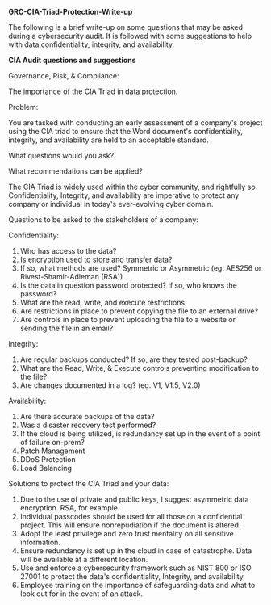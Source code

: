**GRC-CIA-Triad-Protection-Write-up**

The following is a brief write-up on some questions that may be asked during a cybersecurity audit. It is followed with some suggestions to help with data confidentiality, integrity, and availability.

**CIA Audit questions and suggestions**

Governance, Risk, & Compliance:

The importance of the CIA Triad in data protection.

Problem:

You are tasked with conducting an early assessment of a company's project using the CIA triad to ensure that the Word document's confidentiality, integrity, and availability are held to an acceptable standard.

What questions would you ask?

What recommendations can be applied?

The CIA Triad is widely used within the cyber community, and rightfully so. Confidentiality, Integrity, and availability are imperative to protect any company or individual in today's ever-evolving cyber domain.

Questions to be asked to the stakeholders of a company:

Confidentiality:

1. Who has access to the data?
2. Is encryption used to store and transfer data? 
3. If so, what methods are used? Symmetric or Asymmetric (eg. AES256 or Rivest-Shamir-Adleman (RSA))
4. Is the data in question password protected? If so, who knows the password?
5. What are the read, write, and execute restrictions
6. Are restrictions in place to prevent copying the file to an external drive?
7. Are controls in place to prevent uploading the file to a website or sending the file in an email?

Integrity:

1. Are regular backups conducted? If so, are they tested post-backup?
2. What are the Read, Write, & Execute controls preventing modification to the file?
3. Are changes documented in a log? (eg. V1, V1.5, V2.0)

Availability: 

1. Are there accurate backups of the data? 
2. Was a disaster recovery test performed? 
3. If the cloud is being utilized, is redundancy set up in the event of a point of failure on-prem?
4. Patch Management
5. DDoS Protection
6. Load Balancing

Solutions to protect the CIA Triad and your data:

1. Due to the use of private and public keys, I suggest asymmetric data encryption. RSA, for example.
2. Individual passcodes should be used for all those on a confidential  project. This will ensure nonrepudiation if the document is altered. 
3. Adopt the least privilege and zero trust mentality on all sensitive information.
4. Ensure redundancy is set up in the cloud in case of catastrophe. Data will be available at a different location.
5. Use and enforce a cybersecurity framework such as NIST 800 or ISO 27001 to protect the data's confidentiality, Integrity, and availability.
6. Employee training on the importance of safeguarding data and what to look out for in the event of an attack.



